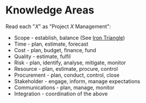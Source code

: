 # Knowledge Areas

Read each "_X_" as "Project _X_ Management":

- Scope - establish, balance (See [Iron Triangle](../background/iron_triangle.md))
- Time - plan, estimate, forecast
- Cost - plan, budget, finance, fund
- Quality - estimate, fulfil
- Risk - plan, identify, analyse, mitigate, monitor
- Resource - plan, estimate, procure, control
- Procurement - plan, conduct, control, close
- Stakeholder - engage, inform, manage expectations
- Communications - plan, manage, monitor
- Integration - coordination of the above
